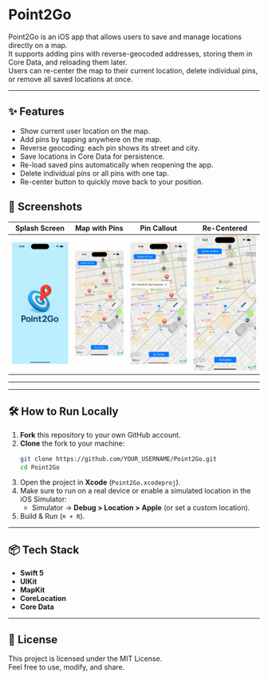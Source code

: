 # Point2Go

Point2Go is an iOS app that allows users to save and manage locations directly on a map.  
It supports adding pins with reverse-geocoded addresses, storing them in Core Data, and reloading them later.  
Users can re-center the map to their current location, delete individual pins, or remove all saved locations at once.

---

## ✨ Features
- Show current user location on the map.
- Add pins by tapping anywhere on the map.
- Reverse geocoding: each pin shows its street and city.
- Save locations in Core Data for persistence.
- Re-load saved pins automatically when reopening the app.
- Delete individual pins or all pins with one tap.
- Re-center button to quickly move back to your position.

  
## 📱 Screenshots

| Splash Screen | Map with Pins | Pin Callout | Re-Centered |
|---------------|---------------|-------------|-------------|
| ![Splash](/Point2Go/Screenshots/splash.png) | ![Pins](/Point2Go/Screenshots/map-pins.png) | ![Callout](/Point2Go/Screenshots/pin-callout.png) | ![Re-Center](/Point2Go/Screenshots/recenter.png) |

---


---

## 🛠 How to Run Locally
1. **Fork** this repository to your own GitHub account.
2. **Clone** the fork to your machine:
   ```bash
   git clone https://github.com/YOUR_USERNAME/Point2Go.git
   cd Point2Go
   ```
3. Open the project in **Xcode** (`Point2Go.xcodeproj`).
4. Make sure to run on a real device or enable a simulated location in the iOS Simulator:
   - Simulator → **Debug > Location > Apple** (or set a custom location).
5. Build & Run (`⌘ + R`).

---

## 📦 Tech Stack
- **Swift 5**
- **UIKit**
- **MapKit**
- **CoreLocation**
- **Core Data**

---

## 📄 License
This project is licensed under the MIT License.  
Feel free to use, modify, and share.
